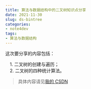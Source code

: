 ```yaml
---
title: 算法与数据结构中的二叉树知识点分享
date: 2021-11-30
slug: ds-bintree
categories:
- note4dev
tags:
- 算法与数据结构
---
```


这次要分享的内容包括：

&emsp;1. 二叉树的创建与遍历；  
&emsp;2. 二叉树的四种统计算法。

> 具体内容请见[我的 CSDN](https://blog.csdn.net/LWanTao/article/details/121625661)

